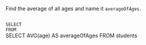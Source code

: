 Find the average of all ages and name it `averageOfAges`.



<codeblock language="sql" dbName="students1.db" type="exercise" testMode="fixedInput">
<code>
SELECT
FROM
</code>

<solution>
SELECT AVG(age) AS averageOfAges
FROM students
</solution>
</codeblock>